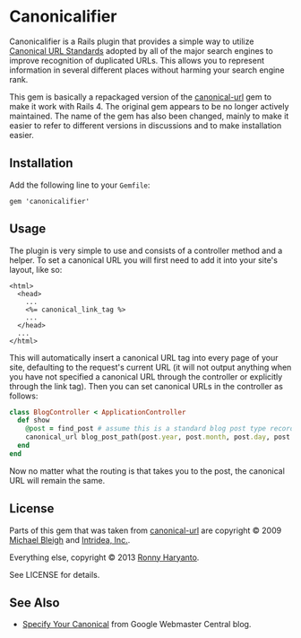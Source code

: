 # Canonicalifier

Canonicalifier is a Rails plugin that provides a simple way to utilize
[Canonical URL Standards][1] adopted by all of the major search engines to
improve recognition of duplicated URLs. This allows you to represent
information in several different places without harming your search engine
rank.

This gem is basically a repackaged version of the [canonical-url][2] gem to
make it work with Rails 4. The original gem appears to be no longer actively
maintained. The name of the gem has also been changed, mainly to make it
easier to refer to different versions in discussions and to make installation
easier.

## Installation

Add the following line to your `Gemfile`:

```
gem 'canonicalifier'
```


## Usage

The plugin is very simple to use and consists of a controller method and a
helper. To set a canonical URL you will first need to add it into your site's
layout, like so:

```erb
<html>
  <head>
    ...
    <%= canonical_link_tag %>
    ...
  </head>
  ...
</html>
```

This will automatically insert a canonical URL tag into every page of your
site, defaulting to the request's current URL (it will not output anything
when you have not specified a canonical URL through the controller or
explicitly through the link tag). Then you can set canonical URLs in the
controller as follows:

```ruby
class BlogController < ApplicationController
  def show
    @post = find_post # assume this is a standard blog post type record
    canonical_url blog_post_path(post.year, post.month, post.day, post.slug)
  end
end
```

Now no matter what the routing is that takes you to the post, the canonical
URL will remain the same.

## License

Parts of this gem that was taken from [canonical-url][2] are copyright © 2009
[Michael Bleigh](http://www.mbleigh.com/) and
[Intridea, Inc.](http://www.intridea.com/).

Everything else, copyright © 2013 [Ronny Haryanto](https://github.com/ronny).

See LICENSE for details.


## See Also

- [Specify Your Canonical][3] from Google Webmaster Central blog.

[1]: http://www.seomoz.org/blog/canonical-url-tag-the-most-important-advancement-in-seo-practices-since-sitemaps
[2]: https://github.com/mbleigh/canonical-url
[3]: http://googlewebmastercentral.blogspot.com.au/2009/02/specify-your-canonical.html

